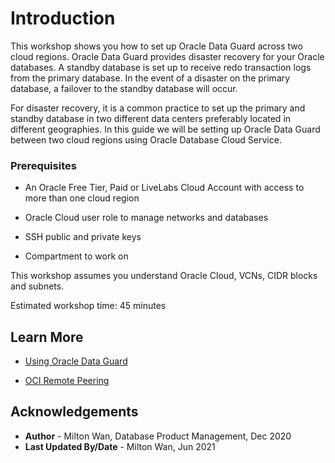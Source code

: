# Introduction

This workshop shows you how to set up Oracle Data Guard across two cloud regions.  Oracle Data Guard provides disaster recovery for your Oracle databases.  A standby database is set up to receive redo transaction logs from the primary database.  In the event of a disaster on the primary database, a failover to the standby database will occur.  

For disaster recovery, it is a common practice to set up the primary and standby database in two different data centers preferably located in different geographies.  In this guide we will be setting up Oracle Data Guard between two cloud regions using Oracle Database Cloud Service.  

### Prerequisites

- An Oracle Free Tier, Paid or LiveLabs Cloud Account with access to more than one cloud region

- Oracle Cloud user role to manage networks and databases

- SSH public and private keys

- Compartment to work on

This workshop assumes you understand Oracle Cloud, VCNs, CIDR blocks and subnets.

Estimated workshop time:  45 minutes



## Learn More

- [Using Oracle Data Guard](https://docs.oracle.com/en-us/iaas/Content/Database/Tasks/usingdataguard.htm)

- [OCI Remote Peering](https://docs.oracle.com/en-us/iaas/Content/Network/Tasks/remoteVCNpeering.htm)


## Acknowledgements
* **Author** - Milton Wan, Database Product Management, Dec 2020 
* **Last Updated By/Date** - Milton Wan, Jun 2021
